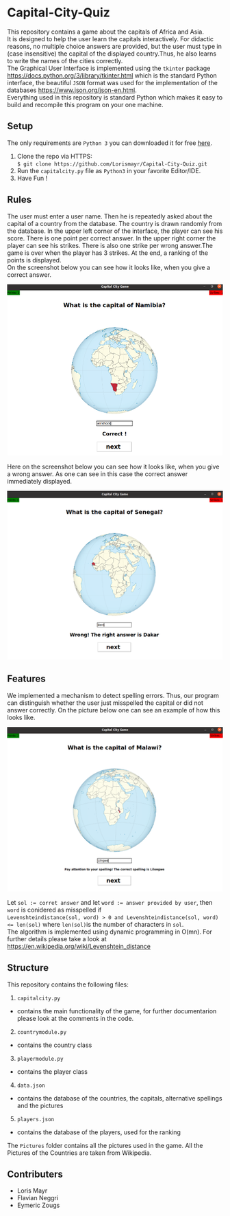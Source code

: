 # Capital-City-Quiz
This repository contains a game about the capitals of Africa and Asia.  
It is designed to help the user learn the capitals interactively. For didactic reasons, no multiple choice answers are provided, but the user must type in (case insensitive) the capital of the displayed country.Thus, he also learns to write the names of the cities correctly.  
The Graphical User Interface is implemented using the `tkinter` package https://docs.python.org/3/library/tkinter.html which is the standard Python interface, the beautiful `JSON` format was used for the implementation of the databases https://www.json.org/json-en.html.   
Everything used in this repository is standard Python which makes it easy to build and recompile this program on your one machine.


## Setup
The only requirements are `Python 3` you can downloaded it for free [here](https://www.python.org/downloads/).
1. Clone the repo via HTTPS:  
`$ git clone https://github.com/Lorismayr/Capital-City-Quiz.git`  
2. Run the `capitalcity.py` file as `Python3` in your favorite Editor/IDE.
3. Have Fun !



## Rules
The user must enter a user name. Then he is repeatedly asked about the capital of a country from the database. The country is drawn randomly from the database. In the upper left corner of the interface, the player  can see his score. There is one point per correct answer. In the upper right corner the player can see his strikes. There is also one strike per wrong answer.The game is over when the player has 3 strikes. At the end, a ranking of the points is displayed.  
On the screenshot below you can see how it looks like, when you give a correct answer.
<p align="center">
  <img src="Pictures/correct.png" width="600">
</p>
Here on the screenshot below you can see how it looks like, when you give a wrong answer. As one can see in this case the correct answer immediately displayed.
<p align="center">
  <img src="Pictures/wrong2.png" width="600">
</p>

## Features
We implemented a mechanism to detect spelling errors. Thus, our program can distinguish whether the user just misspelled the capital or did not answer correctly. On the picture below one can see an example of how this looks like.
<p align="center">
  <img src="Pictures/spelling.png" width="600">
</p>   
  
    
    


Let `sol := corret answer` and let `word := answer provided by user`, then `word` is conidered as misspelled if  
`Levenshteindistance(sol, word) > 0 and Levenshteindistance(sol, word) <= len(sol)` where `len(sol)`is the number of characters in `sol`.  
The algorithm is implemented using dynamic programming in O(mn). For further details please take a look at https://en.wikipedia.org/wiki/Levenshtein_distance


## Structure
This repository contains the following files:  
1. `capitalcity.py`  
  * contains the main functionality of the game, for further documentarion please look at the comments in the code. 
2. `countrymodule.py`
  * contains the country class
3. `playermodule.py`
  * contains the player class
4. `data.json`
  * contains the database of the countries, the capitals, alternative spellings and the pictures
5. `players.json`
  * contains the database of the players, used for the ranking

The `Pictures` folder contains all the pictures used in the game. All the Pictures of the Countries are taken from Wikipedia.

## Contributers
* Loris Mayr
* Flavian Neggri
* Eymeric Zougs

